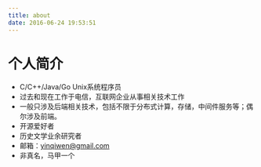 ```yaml
---
title: about
date: 2016-06-24 19:53:51
---
```


# 个人简介
- C/C++/Java/Go Unix系统程序员
- 过去和现在工作于电信，互联网企业从事相关技术工作
- 一般只涉及后端相关技术，包括不限于分布式计算，存储，中间件服务等；偶尔涉及前端。
- 开源爱好者
- 历史文学业余研究者
- 邮箱：yinqiwen@gmail.com
- 非真名，马甲一个

